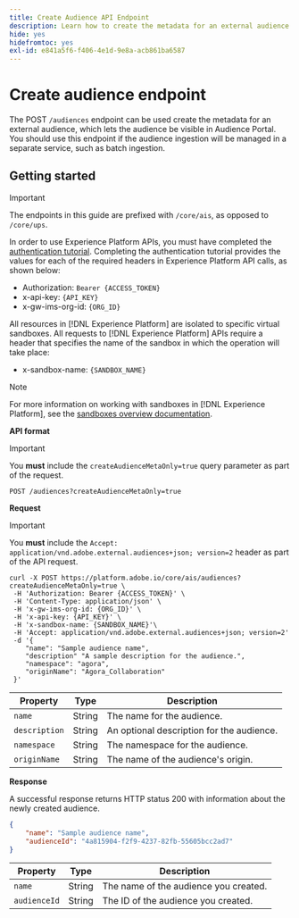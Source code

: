 ```yaml
---
title: Create Audience API Endpoint
description: Learn how to create the metadata for an external audience using the API.
hide: yes
hidefromtoc: yes
exl-id: e841a5f6-f406-4e1d-9e8a-acb861ba6587
---
```

# Create audience endpoint

The POST `/audiences` endpoint can be used create the metadata for an external audience, which lets the audience be visible in Audience Portal. You should use this endpoint if the audience ingestion will be managed in a separate service, such as batch ingestion.

## Getting started

>[!IMPORTANT]
>
>The endpoints in this guide are prefixed with `/core/ais`, as opposed to `/core/ups`.

In order to use Experience Platform APIs, you must have completed the [authentication tutorial](https://www.adobe.com/go/platform-api-authentication-en). Completing the authentication tutorial provides the values for each of the required headers in Experience Platform API calls, as shown below:

- Authorization: `Bearer {ACCESS_TOKEN}`
- x-api-key: `{API_KEY}`
- x-gw-ims-org-id: `{ORG_ID}`

All resources in [!DNL Experience Platform] are isolated to specific virtual sandboxes. All requests to [!DNL Experience Platform] APIs require a header that specifies the name of the sandbox in which the operation will take place:

- x-sandbox-name: `{SANDBOX_NAME}`
  
>[!NOTE]
>
>For more information on working with sandboxes in [!DNL Experience Platform], see the [sandboxes overview documentation](../../sandboxes/home.md).

**API format**

>[!IMPORTANT]
>
>You **must** include the `createAudienceMetaOnly=true` query parameter as part of the request.

```http
POST /audiences?createAudienceMetaOnly=true
```

**Request**

>[!IMPORTANT]
>
>You **must** include the `Accept: application/vnd.adobe.external.audiences+json; version=2` header as part of the API request.

```shell
curl -X POST https://platform.adobe.io/core/ais/audiences?createAudienceMetaOnly=true \
 -H 'Authorization: Bearer {ACCESS_TOKEN}' \
 -H 'Content-Type: application/json' \
 -H 'x-gw-ims-org-id: {ORG_ID}' \
 -H 'x-api-key: {API_KEY}' \
 -H 'x-sandbox-name: {SANDBOX_NAME}'\
 -H 'Accept: application/vnd.adobe.external.audiences+json; version=2'
 -d '{
    "name": "Sample audience name",
    "description" "A sample description for the audience.",
    "namespace": "agora",
    "originName": "Agora_Collaboration"
 }'
```

| Property | Type | Description |
| -------- | ---- | ----------- |
| `name` | String | The name for the audience. |
| `description` | String | An optional description for the audience. |
| `namespace` | String | The namespace for the audience. |
| `originName` | String | The name of the audience's origin. |

**Response**

A successful response returns HTTP status 200 with information about the newly created audience.

```json
{
    "name": "Sample audience name",
    "audienceId": "4a815904-f2f9-4237-82fb-55605bcc2ad7"
}
```

| Property | Type | Description |
| -------- | ---- | ----------- |
| `name` | String | The name of the audience you created. |
| `audienceId` | String | The ID of the audience you created. |
